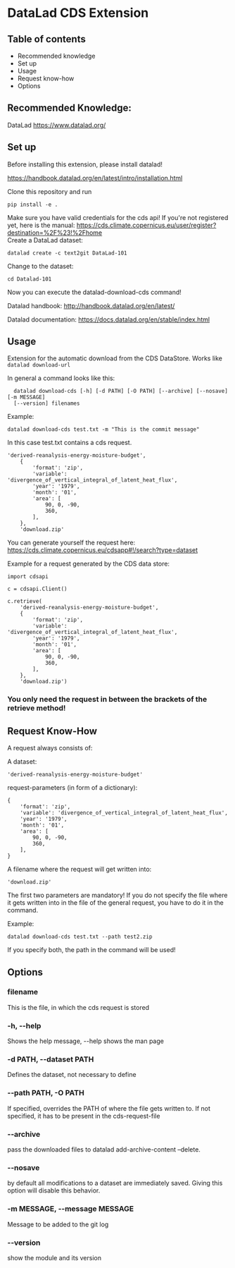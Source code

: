 # DataLad CDS Extension

## Table of contents

- Recommended knowledge
- Set up
- Usage
- Request know-how
- Options



## Recommended Knowledge:

DataLad https://www.datalad.org/

## Set up
Before installing this extension, please install datalad!

https://handbook.datalad.org/en/latest/intro/installation.html

Clone this repository and run

    pip install -e .

Make sure you have valid credentials for the cds api!
If you're not registered yet, here is the manual:
https://cds.climate.copernicus.eu/user/register?destination=%2F%23!%2Fhome \
Create a DataLad dataset:

    datalad create -c text2git DataLad-101
Change to the dataset:

    cd Datalad-101

Now you can execute the datalad-download-cds command!

Datalad handbook:
http://handbook.datalad.org/en/latest/

Datalad documentation:
https://docs.datalad.org/en/stable/index.html

## Usage
Extension for the automatic download from the CDS DataStore.
Works like `datalad download-url`


In general a command looks like this:

      datalad download-cds [-h] [-d PATH] [-O PATH] [--archive] [--nosave] [-m MESSAGE]
      [--version] filenames

Example:

    datalad download-cds test.txt -m "This is the commit message"


In this case test.txt contains a cds request.

    'derived-reanalysis-energy-moisture-budget',
        {
            'format': 'zip',
            'variable': 'divergence_of_vertical_integral_of_latent_heat_flux',
            'year': '1979',
            'month': '01',
            'area': [
                90, 0, -90,
                360,
            ],
        },
        'download.zip'

You can generate yourself the request here:
https://cds.climate.copernicus.eu/cdsapp#!/search?type=dataset

Example for a request generated by the CDS data store:

    import cdsapi

    c = cdsapi.Client()

    c.retrieve(
        'derived-reanalysis-energy-moisture-budget',
        {
            'format': 'zip',
            'variable': 'divergence_of_vertical_integral_of_latent_heat_flux',
            'year': '1979',
            'month': '01',
            'area': [
                90, 0, -90,
                360,
            ],
        },
        'download.zip')

### You only need the request in between the brackets of the retrieve method!

## Request Know-How

A request always consists of:

A dataset: 

`'derived-reanalysis-energy-moisture-budget'`

request-parameters (in form of a dictionary):

    {
        'format': 'zip',
        'variable': 'divergence_of_vertical_integral_of_latent_heat_flux',
        'year': '1979',
        'month': '01',
        'area': [
            90, 0, -90,
            360,
        ],
    }

A filename where the request will get written into:

`'download.zip'`

The first two parameters are mandatory! If you do not specify the file where it gets written into in the file of the general request, you have to do it in the command.

Example:

    datalad download-cds test.txt --path test2.zip

If you specify both, the path in the command will be used!

## Options

### filename
This is the file, in which the cds request is stored

### -h, --help
Shows the help message, --help shows the man page

### -d PATH, --dataset PATH
Defines the dataset, not necessary to define

### --path PATH, -O PATH
If specified, overrides the PATH of where the file gets written to. If not specified, it has to be present in the cds-request-file

### --archive
pass the downloaded files to datalad add-archive-content –delete.

### --nosave
by default all modifications to a dataset are immediately saved. Giving this option will disable this behavior.

### -m MESSAGE, --message MESSAGE
Message to be added to the git log

### --version
show the module and its version
